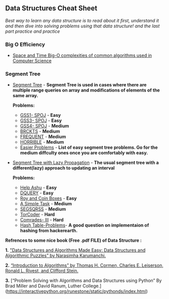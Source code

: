 ## Data Structures Cheat Sheet
_Best way to learn any data structure is to read about it first, understand it and then dive into solving problems using that data structure! and the last part practice and practice_

### Big O Efficiency
- [Space and Time Big-O complexities of common algorithms used in Computer Science](http://bigocheatsheet.com/)
### Segment Tree

- [Segment Tree](https://www.hackerearth.com/practice/data-structures/advanced-data-structures/segment-trees/tutorial/) - **Segment Tree is used in cases where there are multiple range queries on array and modifications of elements of the same array.**

	**Problems:**
	- [GSS1- SPOJ](https://www.spoj.com/problems/GSS1/) - 	 **Easy**
	- [GSS3- SPOJ](https://www.spoj.com/problems/GSS3/) - 	 **Easy**
	- [GSS4- SPOJ](https://www.spoj.com/problems/GSS4/) - 	 **Medium**
	- [BRCKTS](https://www.spoj.com/problems/BRCKTS/) - 	 **Medium**
	- [FREQUENT](https://www.spoj.com/problems/FREQUENT/) -  **Medium**
	- [HORRIBLE](https://www.spoj.com/problems/HORRIBLE/) -  **Medium**
	- [Easier Problems](https://www.hackerearth.com/practice/data-structures/advanced-data-structures/segment-trees/practice-problems/?sort_by=undefined&p_level=E) - **List of easy segment tree problems. Go for the medium diffculty ones once you are comfortably with easy.**



- [Segment Tree with Lazy Propagation](https://www.hackerearth.com/practice/notes/segment-tree-and-lazy-propagation/) - **The usual segment tree with a different(lazy) approach to updating an interval**

	**Problems:**
	- [Help Ashu](https://www.hackerearth.com/practice/data-structures/advanced-data-structures/fenwick-binary-indexed-trees/practice-problems/algorithm/help-ashu-1/) - 						**Easy**
	- [DQUERY](https://www.spoj.com/problems/DQUERY/) - 		      **Easy**
	- [Roy and Coin Boxes](https://www.hackerearth.com/practice/algorithms/dynamic-programming/introduction-to-dynamic-programming-1/practice-problems/algorithm/roy-and-coin-boxes-1/) - 			     **Easy**
	- [A Simple Task](https://codeforces.com/contest/558/problem/E) -     **Medium**
	- [SEGSQRSS](https://www.spoj.com/problems/SEGSQRSS/) - 	      **Medium**
	- [TorCoder](https://codeforces.com/contest/240/problem/F) - 	      **Hard**
	- [Comrades- III](https://www.hackerearth.com/practice/data-structures/advanced-data-structures/segment-trees/practice-problems/algorithm/comrades-iii/) - 					     **Hard**
  - [Hash Table-Problems](https://www.hackerearth.com/practice/data-structures/hash-tables/basics-of-hash-tables/practice-problems/algorithm/xsquare-and-palindromes-insertion/)-  **A good question on implementaion of hashing from hackerearth.**

**Refrences to some nice book (Free .pdf FILE) of Data Structure :**

**1.** ["Data Structures and Algorithms Made Easy: Data Structures and Algorithmic Puzzles” by Narasimha Karumanchi.](https://www.docdroid.net/ZPfHmS5/data-structures-and-algorithms-narasimha-karumanchi.pdf#page=230)

**2.** [“Introduction to Algorithms” by Thomas H. Cormen, Charles E. Leiserson, Ronald L. Rivest, and Clifford Stein.](https://mcdtu.files.wordpress.com/2017/03/introduction-to-algorithms-3rd-edition-sep-2010.pdf)

**3.** [“Problem Solving with Algorithms and Data Structures using Python” By Brad Miller and David Ranum, Luther College.] 
(https://interactivepython.org/runestone/static/pythonds/index.html)
